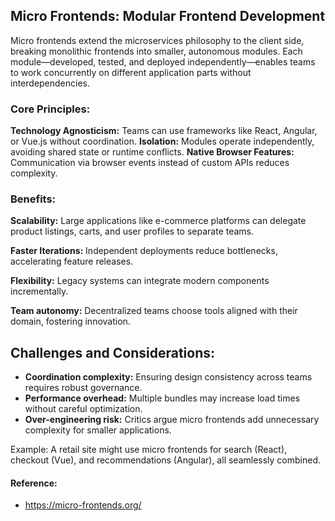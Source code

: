 ## Micro Frontends: Modular Frontend Development
Micro frontends extend the microservices philosophy to the client side, breaking monolithic frontends into smaller, autonomous modules. 
Each module—developed, tested, and deployed independently—enables teams to work concurrently on different application parts without interdependencies.

### Core Principles:
**Technology Agnosticism:** Teams can use frameworks like React, Angular, or Vue.js without coordination.
**Isolation:** Modules operate independently, avoiding shared state or runtime conflicts.
**Native Browser Features:** Communication via browser events instead of custom APIs reduces complexity.

### Benefits:
**Scalability:** Large applications like e-commerce platforms can delegate product listings, carts, and user profiles to separate teams.

**Faster Iterations:** Independent deployments reduce bottlenecks, accelerating feature releases.

**Flexibility:** Legacy systems can integrate modern components incrementally.

**Team autonomy:** Decentralized teams choose tools aligned with their domain, fostering innovation.


## Challenges and Considerations:
- **Coordination complexity:** Ensuring design consistency across teams requires robust governance.
- **Performance overhead:** Multiple bundles may increase load times without careful optimization.
- **Over-engineering risk:** Critics argue micro frontends add unnecessary complexity for smaller applications.



Example: A retail site might use micro frontends for search (React), checkout (Vue), and recommendations (Angular), all seamlessly combined.


#### Reference:
- https://micro-frontends.org/
